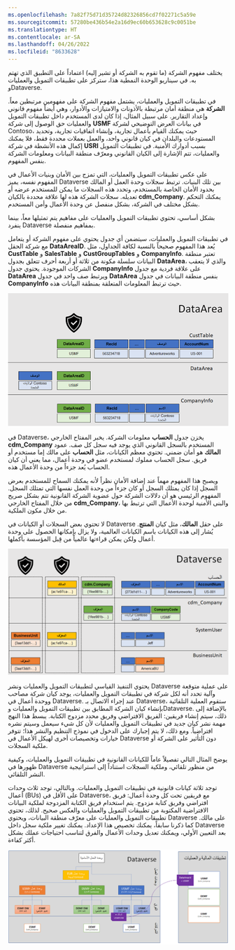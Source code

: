 ```yaml
---
ms.openlocfilehash: 7a82f75d71d35724d82326856cd7f02271c5a59e
ms.sourcegitcommit: 57280be436b54e2a16d9ec60b653628c9c0051be
ms.translationtype: HT
ms.contentlocale: ar-SA
ms.lasthandoff: 04/26/2022
ms.locfileid: "8633628"
---
```

يختلف مفهوم الشركة (ما تقوم به الشركة أو تشير إليه) اعتماداً على التطبيق الذي تهتم به. في سيناريو الوحدة النمطية هذا، ستركز على تطبيقات التمويل والعمليات وDataverse. 

في تطبيقات التمويل والعمليات، يشتمل مفهوم الشركة على مفهومين مرتبطين معاً. **الشركة** هي منطقة أمان مرتبطة بالأذونات والامتيازات والأدوار، وهي أيضاً مفهوم قانوني وإعداد التقارير. على سبيل المثال، إذا كان لدى المستخدم داخل تطبيقات التمويل والعمليات حق الوصول إلى شركة **USMF** في بيانات العرض التوضيحي لشركة Contoso، حيث يمكنك القيام بأعمال تجارية، وإنشاء اتفاقيات تجارية، وتحديد المستودعات والبلدان في كيان قانوني واحد، والعمل بعملات محددة فقط، فلا يمكنك إكمال هذه الأنشطة في شركة **USRI** بسبب أدوارك الأمنية. في تطبيقات التمويل والعمليات، تتم الإشارة إلى الكيان القانوني ومعرّف منطقة البيانات ومعلومات الشركة بنفس المفهوم. 

على عكس تطبيقات التمويل والعمليات، التي تمزج بين الأمان وبنيات الأعمال في المفهوم نفسه، يميز Dataverse بين تلك البنيات. ترتبط سجلات وحدة العمل أو المالك بحدود الأمان الخاصة بالمستخدم، وتحدد هذه السجلات ما يمكن للمستخدم عرضه أو تعديله. سجلات الشركة هذه لها علاقة محددة بالكيان **cdm_Company**. يمكنك التحكم بشكل مختلف في الشركة، بشكل منفصل عن وحدة الأعمال وأمن المستخدم. 

بشكل أساسي، تحتوي تطبيقات التمويل والعمليات على مفاهيم يتم تمثيلها معاً، بينما ينفرد Dataverse بمفاهيم منفصلة. 

في تطبيقات التمويل والعمليات، سيتضمن أي جدول يحتوي على مفهوم الشركة أو يتعامل مع شركة الحقل **DataAreaID**. يُعد هذا المفهوم صحيحاً بالنسبة لكافة الجداول، مثل **CustTable** و **SalesTable‬** و **CustGroupTables** و **CompanyInfo**. تعتبر منطقة البيانات سلسلة مكونة من ثلاثة أو أربعة أحرف تتعلق بجدول **DataArea**، والذي لا يتعقب الشركات الموجودة. يحتوي جدول **CompanyInfo** على علاقة فردية مع جدول **DataArea** ويرتبط صف واحد في جدول **DataArea** بنفس منطقة البيانات في جدول **CompanyInfo** حيث ترتبط المعلومات المتعلقة بمنطقة البيانات هذه. 

[![صورة تعرض جدول العميل ومنطقة البيانات ومعلومات الشركة.](../media/finance-operations-company-concept.png)](../media/finance-operations-company-concept.png#lightbox)


في Dataverse، يخزن جدول **الحساب** معلومات الشركة. يخبر المفتاح الخارجي **cdm_Company** المستخدم بالسجل القانوني الذي يوجد فيه سجل كل صف. عمود **المالك** هو أمان ضمني. تحتوي معظم الكيانات، مثل **الحساب** على مالك إما مستخدم أو فريق. سجل الحساب مملوك لمستخدم عضو في وحدة أعمال، مما يعني أن كيان الحساب يُعد جزءاً من وحدة الأعمال هذه. 

ويصبح هذا المفهوم مهماً عند إضافة الأمان نظراً لأنه يمكنك السماح للمستخدم بعرض السجل إذا كان يمتلك السجل أو كان جزءاً من وحدة العمل نفسها التي تمتلك السجل. المفهوم الرئيسي هو أن دلالات الشركة حول عضوية الشركة القانونية تتم بشكل صريح من خلال المفتاح الخارجي **cdm_Company**، والبنى الأمنية لوحدة الأعمال التي ترتبط بها من خلال مكون الملكية. 

لا تحتوي بعض السجلات أو الكيانات في Dataverse على حقل **المالك**، مثل كيان **المنتج**. يُشار إلى هذه الكيانات باسم الكيانات العالمية، ولا يزال بإمكانها الحصول على وحدة أعمال ولكن يمكن قراءتها عالمياً من قِبل المؤسسة بأكملها. 

[![صورة تعرض مفهوم شركة Dataverse ووحداتها.](../media/dataverse-company-concept.png)](../media/dataverse-company-concept.png#lightbox)


يحتوي التنفيذ القياسي لتطبيقات التمويل والعمليات ونشر Dataverse على عملية متوقعة وآلية تحدد أنه لكل شركة في تطبيقات التمويل والعمليات، يوجد كيان شركة مصاحب ووحدة أعمال في Dataverse. عند إجراء الاتصال بـ Dataverse، ستقوم العملية التلقائية بإنشاء كيان الشركة المطابق بين تطبيقات التمويل والعمليات وDataverse. بالإضافة إلى ذلك، سيتم إنشاء فريقين: الفريق الافتراضي وفريق محدد مزدوج الكتابة. يبسط هذا النهج مهمة نشر كيان جديد في تطبيقات التمويل والعمليات لأن كل شيء سيعمل وسيتم نشره افتراضياً. ومع ذلك، لا يتم إجبارك على الدخول في نموذج التنظيم والنشر هذا؛ تتوفر خيارات وتخصيصات أخرى لهيكل الأعمال في Dataverse دون التأثير على الشركة أو ملكية السجلات. 

يوضح المثال التالي تفصيلاً عاماً للكيانات القانونية في تطبيقات التمويل والعمليات، وكيفية ظهورها في Dataverse من منظور تلقائي، وملكية السجلات استناداً إلى استراتيجية النشر التلقائي. 

توجد ثلاثة كيانات قانونية في تطبيقات التمويل والعمليات. وبالتالي، توجد ثلاث وحدات أعمال (BUs) على الأقل في Dataverse، مع فريقين تحت كل وحدة أعمال: فريق افتراضي وفريق كتابة مزدوج. يتم استخدام فريق الكتابة المزدوجة لملكية البيانات الافتراضية المكتوبة من تطبيقات التمويل والعمليات والعكس صحيح. لذلك، تحتوي تطبيقات التمويل والعمليات على معرّف منطقة البيانات، ويحتوي Dataverse على مالك. كما ذكرنا سابقاً، يمكنك تخصيص هذا الإعداد. يمكنك تغيير ملكية سجل داخل Dataverse بعد التعيين الأولي، ويمكنك تعديل وحدات الأعمال والفرق لتناسب احتياجات عملك بشكل أكثر كفاءة. 


[![رسم تخطيطي يوضح التقسيم العام للكيانات القانونية في تطبيقي التمويل والعمليات، وكيفية ظهوره في Dataverse.](../media/record-ownership.png)](../media/record-ownership.png#lightbox)